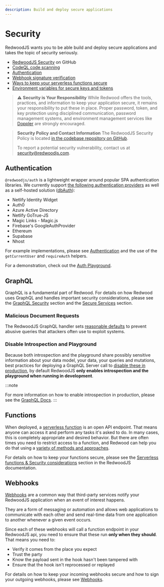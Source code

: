 ```yaml
---
description: Build and deploy secure applications
---
```


# Security

RedwoodJS wants you to be able build and deploy secure applications and takes the topic of security seriously.

* [RedwoodJS Security](https://github.com/redwoodjs/redwood/security) on GitHub
* [CodeQL code scanning](https://github.com/features/security)
* [Authentication](authentication.md)
* [Webhook signature verification](webhooks.md)
* [Ways to keep your serverless functions secure](serverless-functions.md#security-considerations)
* [Environment variables for secure keys and tokens](environment-variables.md)

> ⚠️ **Security is Your Responsibility**
> While Redwood offers the tools, practices, and information to keep your application secure, it remains your responsibility to put these in place. Proper password, token, and key protection using disciplined communication, password management systems, and environment management services like [Doppler](https://www.doppler.com) are strongly encouraged.

> **Security Policy and Contact Information**
> The RedwoodJS Security Policy is located [in the codebase repository on GitHub](https://github.com/redwoodjs/redwood/security/policy).
>
> To report a potential security vulnerability, contact us at [security@redwoodjs.com](mailto:security@redwoodjs.com).

## Authentication

`@redwoodjs/auth` is a lightweight wrapper around popular SPA authentication libraries. We currently support [the following authentication providers](authentication.md) as well as a self-hosted solution ([dbAuth](auth/dbauth.md)):

* Netlify Identity Widget
* Auth0
* Azure Active Directory
* Netlify GoTrue-JS
* Magic Links - Magic.js
* Firebase's GoogleAuthProvider
* Ethereum
* Supabase
* Nhost

For example implementations, please see [Authentication](https://github.com/redwoodjs/redwood/tree/main/packages/auth) and the use of the `getCurrentUser` and `requireAuth` helpers.

For a demonstration, check out the [Auth Playground](https://redwood-playground-auth.netlify.app).

## GraphQL

GraphQL is a fundamental part of Redwood. For details on how Redwood uses GraphQL and handles important security considerations, please see the [GraphQL Security](graphql.md#security) section and the [Secure Services](services.md#secure-services) section.

### Malicious Document Requests

The RedwoodJS GraphQL handler sets [reasonable defaults](graphql.md#security) to prevent abusive queries that attackers often use to exploit systems.
### Disable Introspection and Playground

Because both introspection and the playground share possibly sensitive information about your data model, your data, your queries and mutations, best practices for deploying a GraphQL Server call to [disable these in production](graphql.md#introspection-and-playground-disabled-in-production), by default RedwoodJS **only enables introspection and the playground when running in development**.

:::note
<!-- Link to graphql.md docs -->
For more information on how to enable introspection in production, please see the [GraphQL Docs](graphql.md#introspection-and-playground-disabled-in-production).
:::

## Functions

When deployed, a [serverless function](serverless-functions.md) is an open API endpoint. That means anyone can access it and perform any tasks it's asked to do. In many cases, this is completely appropriate and desired behavior. But there are often times you need to restrict access to a function, and Redwood can help you do that using a [variety of methods and approaches](serverless-functions.md#security-considerations).

For details on how to keep your functions secure, please see the [Serverless functions & Security considerations](serverless-functions.md#security-considerations) section in the RedwoodJS documentation.

## Webhooks

[Webhooks](webhooks.md) are a common way that third-party services notify your RedwoodJS application when an event of interest happens.

They are a form of messaging or automation and allows web applications to communicate with each other and send real-time data from one application to another whenever a given event occurs.

Since each of these webhooks will call a function endpoint in your RedwoodJS api, you need to ensure that these run **only when they should**. That means you need to:

* Verify it comes from the place you expect
* Trust the party
* Know the payload sent in the hook hasn't been tampered with
* Ensure that the hook isn't reprocessed or replayed

For details on how to keep your incoming webhooks secure and how to sign your outgoing webhooks, please see [Webhooks](webhooks.md).
